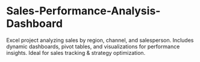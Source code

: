 # Sales-Performance-Analysis-Dashboard
Excel project analyzing sales by region, channel, and salesperson. Includes dynamic dashboards, pivot tables, and visualizations for performance insights. Ideal for sales tracking &amp; strategy optimization.
